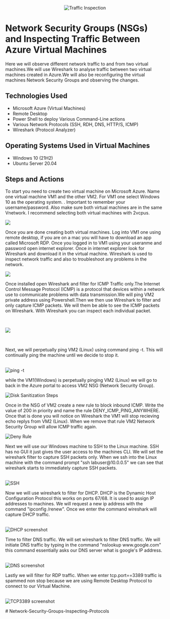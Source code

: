 <p align="center">

<img src="https://i.imgur.com/VPfQd7Z.png" alt="Traffic Inspection"/>
          </p>

<h1>Network Security Groups (NSGs) and Inspecting Traffic Between Azure Virtual Machines</h1>
Here we will observe different network traffic to and from two virtual machines.We will use Wireshark to analyse traffic between two virtual machines created in Azure.We will also be reconfiguring the virtual machines Network Security Groups and observing the changes. <br />




<h2> Technologies Used</h2>

- Microsoft Azure (Virtual Machines)
- Remote Desktop
- Power Shell to deploy Various Command-Line actions
- Various Network Protocols (SSH, RDH, DNS, HTTP/S, ICMP)
- Wireshark (Protocol Analyzer)

<h2>Operating Systems Used in Virtual Machines </h2>

- Windows 10 (21H2)
- Ubuntu Server 20.04

<h2>Steps and Actions</h2>

<p>
</p>
<p>
To start you need to create two virtual machine on Microsoft Azure. Name one virtual machine VM1 and the other VM2. For VM1 one select Windows 10 as the operating system. . Important to remember your username/password. Also make sure both virtual machines are in the same Vnetwork.  I recommend selecting both virtual machines with 2vcpus.</p>

<img src="https://i.imgur.com/9iuAbJF.png"/>


<p>Once you are done creating both virtual machines. Log into VM1 one using remote desktop, if you are on a mac you will have to download an app called Microsoft RDP. Once you logged in to VM1 using your useranme and password open internet explorer. Once in internet explorer look for Wireshark and download it in the virtual machine. Wireshark is used to inspect network traffic and also to troubleshoot any problems in the network. </p> 



<img src="https://i.imgur.com/ReIE5nc.png" />
<p>Once installed open Wireshark and filter for ICMP Traffic only.The Internet Control Message Protocol (ICMP) is a protocol that devices within a network use to communicate problems with data transmission.We will ping VM2 private address using Powershell.Then we then use Wireshark to filter and only capture ICMP packets. We will them be able to see the ICMP packets on Wireshark. With Wireshark you can inspect each individual packet.
</p>
<br />
<p>
<img src="https://i.imgur.com/Gs5XrNA.png"/>        

</p>
<p>
 
</p>
<br />
<p>

</p>
<p>
Next, we will perpetually ping VM2 (Linux) using command ping -t. This will continually ping the machine until we decide to stop it. 
</p>
<br />
<img src="https://i.imgur.com/NrvtWD9.png" alt="ping -t"/>

<p> while the VM1(Windows) is perpetually pinging VM2 (Linux)  we will go to back in the Azure portal to access VM2 NSG (Network Security Group).  </p>


<img src="https://i.imgur.com/8FXlWxY.png"  alt="Disk Sanitization Steps"/> 

Once in the NSG of VM2 create a new rule to block inbound ICMP. Write the value of 200 in priority and name the rule DENY_ICMP_PING_ANYWHERE. Once that is done you will notice on Wireshark the VM1 will stop recieving echo replys from VM2 (Linux). When we remove that rule VM2 Network Security Group will allow ICMP traffic again.

<p>
<img src="https://i.imgur.com/xcqewfe.png" alt="Deny Rule"/>
          </p>
<p>
Next we will use our Windows machine to SSH to the Linux machine. SSH has no GUI it just gives the user access to the machines CLI. We will set the wireshark filter to capture SSH packets only. When we ssh into the Linux machine with the command prompt "ssh labuser@10.0.0.5" we can see that wireshark starts to immediately capture SSH packets.
</p>
<br />
<img src="https://i.imgur.com/pSUpUpZ.png" alt="SSH"/>

</p>
<p>
Now we will use wireshark to filter for DHCP. DHCP is the Dynamic Host Configuration Protocol this works on ports 67/68. It is used to assign IP addresses to machines. We will request a new ip address with the command "ipconfig /renew". Once we enter the command wireshark will capture DHCP traffic.
</p>
<br />
<img src="https://i.imgur.com/YCqHmU0.png" alt="DHCP screenshot"/>

</p>
<p>
Time to filter DNS traffic. We will set wireshark to filter DNS traffic. We will initiate DNS traffic by typing in the command "nslookup www.google.com" this command essentially asks our DNS server what is google's IP address.
</p>
<br />
<img src="https://i.imgur.com/XbneSG8.png" alt="DNS screenshot" />

</p>
<p>
Lastly we will filter for RDP traffic. When we enter tcp.port==3389 traffic is spammed non stop because we are using Remote Desktop Protocol to connect to our Virtual Machine. 
</p>
<br />
<img src="https://i.imgur.com/KGjtgfq.png" alt="TCP3389 screenshot"/>

</p>
<p># Network-Security-Groups-Inspecting-Protocols

